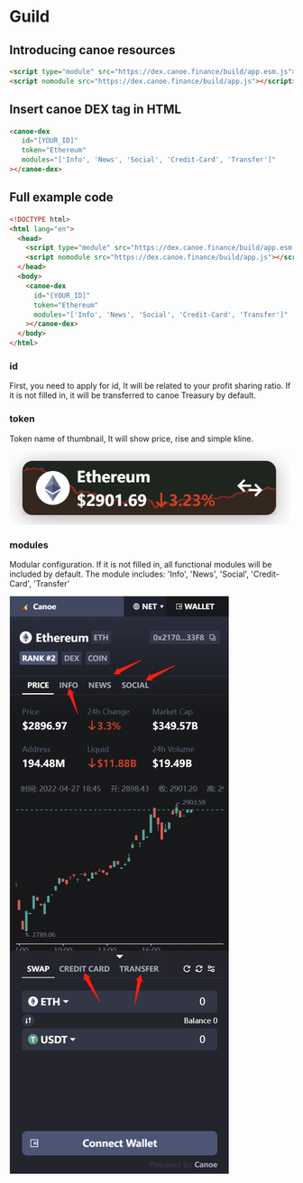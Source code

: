# Guild

## Introducing canoe resources

```html
<script type="module" src="https://dex.canoe.finance/build/app.esm.js"></script>
<script nomodule src="https://dex.canoe.finance/build/app.js"></script>
```

## Insert canoe DEX tag in HTML

```html
<canoe-dex
   id="[YOUR_ID]"
   token="Ethereum"
   modules="['Info', 'News', 'Social', 'Credit-Card', 'Transfer']"
></canoe-dex>
```

## Full example code

```html
<!DOCTYPE html>
<html lang="en">
  <head>
    <script type="module" src="https://dex.canoe.finance/build/app.esm.js"></script>
    <script nomodule src="https://dex.canoe.finance/build/app.js"></script>
  </head>
  <body>
    <canoe-dex
      id="[YOUR_ID]"
      token="Ethereum"
      modules="['Info', 'News', 'Social', 'Credit-Card', 'Transfer']"
    ></canoe-dex>
  </body>
</html>
```

### id

First, you need to apply for id, It will be related to your profit sharing ratio. If it is not filled in, it will be transferred to canoe Treasury by default.

### token

Token name of thumbnail, It will show price, rise and  simple kline.

![image.png](./images/mini.png)

### modules

Modular configuration. If it is not filled in, all functional modules will be included by default.
The module includes: 'Info', 'News', 'Social', 'Credit-Card', 'Transfer'

![image.png](./images/canoe.png)

